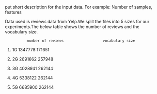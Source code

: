 put short description for the input data. For example:  Number of samples, features 


Data used is reviews data from Yelp.We split the files into 5 sizes for our experiments.The below table shows the number of reviews and the vocabulary size.



              number of reviews                  vocabulary size

1. 1G        1347778  					171651    

2. 2G        2691662                    257948

3. 3G	     4028941					262144

4. 4G        5338122					262144                                              

5. 5G	     6685900					262144
